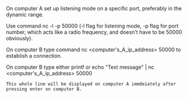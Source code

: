 On computer A set up listening mode on a specific port, preferably in the dynamic range.

Use command nc -l -p 50000 (-l flag for listening mode, -p flag for port number, which acts like a radio frequency, and doesn't have to be 50000 obviously).

On computer B type command nc <computer's_A_ip_address> 50000 to establish a connection.

On computer B type either printf or echo "Text message" | nc <computer's_A_ip_address> 50000

	This whole line will be displayed on computer A immdeiately after pressing enter on computer B.
